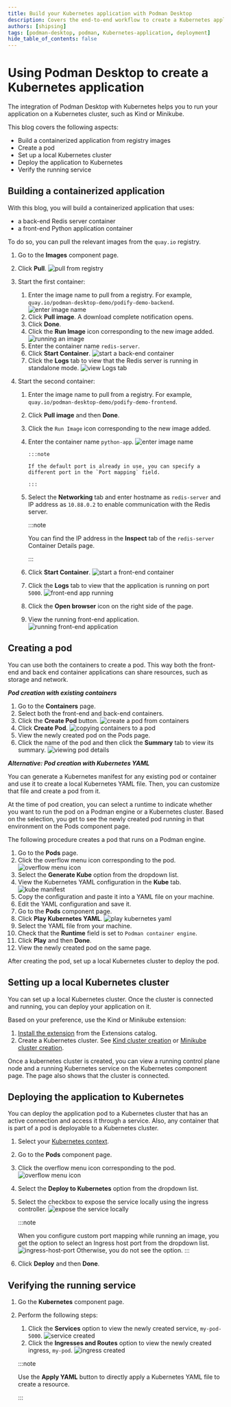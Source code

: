 ```yaml
---
title: Build your Kubernetes application with Podman Desktop
description: Covers the end-to-end workflow to create a Kubernetes application
authors: [shipsing]
tags: [podman-desktop, podman, Kubernetes-application, deployment]
hide_table_of_contents: false
---
```


# Using Podman Desktop to create a Kubernetes application

The integration of Podman Desktop with Kubernetes helps you to run your application on a Kubernetes cluster, such as Kind or Minikube.

This blog covers the following aspects:

- Build a containerized application from registry images
- Create a pod
- Set up a local Kubernetes cluster
- Deploy the application to Kubernetes
- Verify the running service

## Building a containerized application

With this blog, you will build a containerized application that uses:

- a back-end Redis server container
- a front-end Python application container

To do so, you can pull the relevant images from the `quay.io` registry.

1.  Go to the **Images** component page.
2.  Click **Pull**.
    ![pull from registry](img/building-a-kubernetes-application/pulling-from-registry.png)
3.  Start the first container:
    1. Enter the image name to pull from a registry. For example, `quay.io/podman-desktop-demo/podify-demo-backend`.
       ![enter image name](img/building-a-kubernetes-application/enter-image-name.png)
    2. Click **Pull image**. A download complete notification opens.
    3. Click **Done**.
    4. Click the **Run Image** icon corresponding to the new image added.
       ![running an image](img/building-a-kubernetes-application/running-an-image.png)
    5. Enter the container name `redis-server`.
    6. Click **Start Container**.
       ![start a back-end container](img/building-a-kubernetes-application/starting-a-backend-container.png)
    7. Click the **Logs** tab to view that the Redis server is running in standalone mode.
       ![view Logs tab](img/building-a-kubernetes-application/redis-running-in-logs.png)

4.  Start the second container:
    1.  Enter the image name to pull from a registry. For example, `quay.io/podman-desktop-demo/podify-demo-frontend`.
    2.  Click **Pull image** and then **Done**.
    3.  Click the `Run Image` icon corresponding to the new image added.
    4.  Enter the container name `python-app`.
        ![enter image name](img/building-a-kubernetes-application/python-app-image.png)

            :::note

            If the default port is already in use, you can specify a different port in the `Port mapping` field.

            :::

    5.  Select the **Networking** tab and enter hostname as `redis-server` and IP address as `10.88.0.2` to enable communication with the Redis server.

        :::note

        You can find the IP address in the **Inspect** tab of the `redis-server` Container Details page.

        :::

    6.  Click **Start Container**.
        ![start a front-end container](img/building-a-kubernetes-application/starting-a-frontend-container.png)
    7.  Click the **Logs** tab to view that the application is running on port `5000`.
        ![front-end app running](img/building-a-kubernetes-application/frontend-app-running.png)
    8.  Click the **Open browser** icon on the right side of the page.
    9.  View the running front-end application.
        ![running front-end application](img/building-a-kubernetes-application/running-application-locally.png)

## Creating a pod

You can use both the containers to create a pod. This way both the front-end and back end container applications can share resources, such as storage and network.

**_Pod creation with existing containers_**

1. Go to the **Containers** page.
2. Select both the front-end and back-end containers.
3. Click the **Create Pod** button.
   ![create a pod from containers](img/building-a-kubernetes-application/creating-pod-from-containers.png)
4. Click **Create Pod**.
   ![copying containers to a pod](img/building-a-kubernetes-application/copying-containers-to-a-pod.png)
5. View the newly created pod on the Pods page.
6. Click the name of the pod and then click the **Summary** tab to view its summary.
   ![viewing pod details](img/building-a-kubernetes-application/viewing-pod-details.png)

**_Alternative: Pod creation with Kubernetes YAML_**

You can generate a Kubernetes manifest for any existing pod or container and use it to create a local Kubernetes YAML file. Then, you can customize that file and create a pod from it.

At the time of pod creation, you can select a runtime to indicate whether you want to run the pod on a Podman engine or a Kubernetes cluster. Based on the selection, you get to see the newly created pod running in that environment on the Pods component page.

The following procedure creates a pod that runs on a Podman engine.

1. Go to the **Pods** page.
2. Click the overflow menu icon corresponding to the pod.
   ![overflow menu icon](img/building-a-kubernetes-application/overflow-menu-icon.png)
3. Select the **Generate Kube** option from the dropdown list.
4. View the Kubernetes YAML configuration in the **Kube** tab.
   ![kube manifest](img/building-a-kubernetes-application/kube-manifest.png)
5. Copy the configuration and paste it into a YAML file on your machine.
6. Edit the YAML configuration and save it.
7. Go to the **Pods** component page.
8. Click **Play Kubernetes YAML**.
   ![play kubernetes yaml](img/building-a-kubernetes-application/play-kubernetes-yaml.png)
9. Select the YAML file from your machine.
10. Check that the **Runtime** field is set to `Podman container engine`.
11. Click **Play** and then **Done**.
12. View the newly created pod on the same page.

After creating the pod, set up a local Kubernetes cluster to deploy the pod.

## Setting up a local Kubernetes cluster

You can set up a local Kubernetes cluster. Once the cluster is connected and running, you can deploy your application on it.

Based on your preference, use the Kind or Minikube extension:

1. [Install the extension](/docs/extensions/install) from the Extensions catalog.
2. Create a Kubernetes cluster. See [Kind cluster creation](/docs/kind/installing-extension) or [Minikube cluster creation](/docs/minikube/installing-extension).

Once a kubernetes cluster is created, you can view a running control plane node and a running Kubernetes service on the Kubernetes component page. The page also shows that the cluster is connected.

## Deploying the application to Kubernetes

You can deploy the application pod to a Kubernetes cluster that has an active connection and access it through a service. Also, any container that is part of a pod is deployable to a Kubernetes cluster.

1. Select your [Kubernetes context](/docs/kubernetes/viewing-and-selecting-current-kubernetes-context).
2. Go to the **Pods** component page.
3. Click the overflow menu icon corresponding to the pod.
   ![overflow menu icon](img/building-a-kubernetes-application/overflow-menu-icon.png)
4. Select the **Deploy to Kubernetes** option from the dropdown list.
5. Select the checkbox to expose the service locally using the ingress controller.
   ![expose the service locally](img/building-a-kubernetes-application/expose-the-service-locally.png)

   :::note

   When you configure custom port mapping while running an image, you get the option to select an Ingress host port from the dropdown list.
   ![ingress-host-port](img/building-a-kubernetes-application/ingress-host-port.png)
   Otherwise, you do not see the option.
   :::

6. Click **Deploy** and then **Done**.

## Verifying the running service

1. Go the **Kubernetes** component page.
2. Perform the following steps:
   1. Click the **Services** option to view the newly created service, `my-pod-5000`.
      ![service created](img/building-a-kubernetes-application/service-created.png)
   2. Click the **Ingresses and Routes** option to view the newly created ingress, `my-pod`.
      ![ingress created](img/building-a-kubernetes-application/ingress-created.png)

   :::note

   Use the **Apply YAML** button to directly apply a Kubernetes YAML file to create a resource.

   :::
